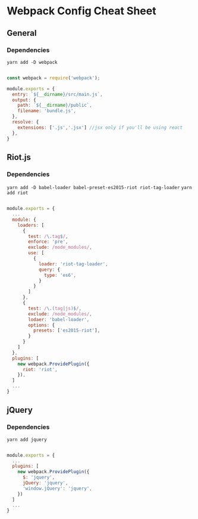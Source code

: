 # Webpack Config Cheat Sheet

## General

### Dependencies

`yarn add -D webpack`

```js

const webpack = require('webpack');

module.exports = {
  entry: `${__dirname}/src/main.js`,
  output: {
    path: `${__dirname}/public`,
    filename: 'bundle.js',
  },
  resolve: {
    extensions: ['.js','.jsx'] //jsx only if you'll be using react
  },
}

```

## Riot.js

### Dependencies

`yarn add -D babel-loader babel-preset-es2015-riot riot-tag-loader`
`yarn add riot`

```js

module.exports = {
  ...
  module: {
    loaders: [
      {
        test: /\.tag$/,
        enforce: 'pre',
        exclude: /node_modules/,
        use: [
          {
            loader: 'riot-tag-loader',
            query: {
              type: 'es6',
            }
          }
        ]
      },
      {
        test: /\.(tag|js)$/,
        exclude: /node_modules/,
        lodaer: 'babel-loader',
        options: {
          presets: ['es2015-riot'],
        }
      }
    ]
  },
  plugins: [
    new webpack.ProvidePlugin({
      riot: 'riot',
    }),
  ]
  ...
}

```


## jQuery 

### Dependencies

`yarn add jquery`

```js

module.exports = {
  ...
  plugins: [
    new webpack.ProvidePlugin({
      $: 'jquery',
      jQuery: 'jquery',
      'window.jQuery': 'jquery',
    })
  ]
  ...
}

```
